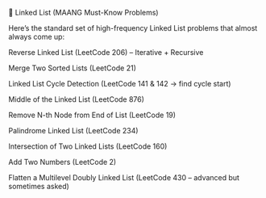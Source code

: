 🔗 Linked List (MAANG Must-Know Problems)

Here’s the standard set of high-frequency Linked List problems that almost always come up:

Reverse Linked List (LeetCode 206) – Iterative + Recursive

Merge Two Sorted Lists (LeetCode 21)

Linked List Cycle Detection (LeetCode 141 & 142 → find cycle start)

Middle of the Linked List (LeetCode 876)

Remove N-th Node from End of List (LeetCode 19)

Palindrome Linked List (LeetCode 234)

Intersection of Two Linked Lists (LeetCode 160)

Add Two Numbers (LeetCode 2)

Flatten a Multilevel Doubly Linked List (LeetCode 430 – advanced but sometimes asked)